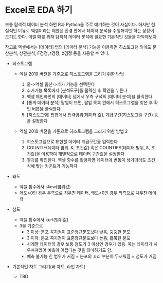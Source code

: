


Excel로 EDA 하기
================

보통 탐색적 데이터 분석 하면 R과 Python을 주로 얘기하는 것이 사실이다. 하지만 현실적인 이유로 엑셀이라는 제한된 환경 안에서 데이터 분석을 수행해야만 하는 상황이 오기도 한다. 이럴 때를 위해 탐색적 데이터 분석에 필요한 기본적인 것들을 파악해보자

참고로 엑셀에서는 [데이터] 탭의 [데이터 분석] 기능을 이용하면 히스토그램 외에도 분산분석, 상관분석, F검정, t검정, z검정 등을 사용할 수 있다.


* 히스토그램
	* 엑셀 2010 버전을 기준으로 히스토그램을 그리기 위한 방법
		1. 홈->엑셀 옵션->추가 기능을 선택한다
		2. 추가기능 목록에서 [분석도구]를 클릭한 후 확인을 누른다 
		3. 엑셀 메인화면의 [데이터] 탭에서 우측 구석의 [데이터 분석]을 클릭한다
		4. [통계 데이터 분석] 팝업이 뜨면, 팝업 목록 안에서 히스토그램을 찾은 후 확인 버튼을 클릭한다 
		5. [히스토그램] 팝업에서 입력범위(데이터 값), 계급구간(히스토그램 구간) 등을 설정한다
		
	* 엑셀 2010 버전을 기준으로 히스토그램을 그리기 위한 방법 2
		1. 히스토그램으로 표현할 데이터 계급구간을 입력한다 
		2. COUNTIF(데이터 범위, &, 조건값) 혹은 COUNTIFS(데이터 범위, &, 조건값)을 이용하여 개별적으로 데이터 구간값을 설정한다
		3. 결과를 확인한다. 엑셀 함수를 활용하면 데이터에 변동이 생기더라도 조건식에 맞는 카운트가 가능하다 

* 왜도 
	+ 엑셀 함수에서 skew(범위값)
	+ 왜도>0인 경우 우측으로 치우친 데이터, 왜도<0인 경우 좌측으로 치우친 데이터

* 첨도 
	+ 엑셀 함수에서 kurt(범위값)
	+ 3을 기준으로
		+ 3 이상: 분포 꼭지점이 표준정규분포보다 낮음, 뚱뚱한 분포 
		+ 3 이하: 분포 꼭지점이 표준정규분포보다 높음, 홀쭉한 분포 
		+ 시게열 데이터의 경우 보통 첨도가 3 이상인 경우가 있음. 이는 데이터가 치우쳐져있어 예측이 어렵다는 것을 의미하기도 함.  
		- 예측 불가능 한 범위가 커짐 = 분포의 꼬리 부분이 두꺼워짐 = 첨도가 커짐

* 기본적인 차트 그리기(바 차트, 라인 차트)
	+ TBD 
